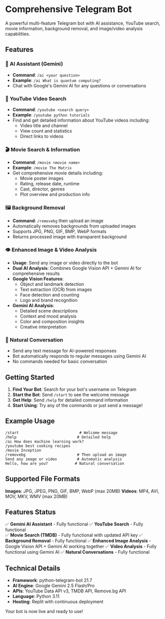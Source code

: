 # Comprehensive Telegram Bot

A powerful multi-feature Telegram bot with AI assistance, YouTube search, movie information, background removal, and image/video analysis capabilities.

## Features

### 🤖 AI Assistant (Gemini)
- **Command**: `/ai <your question>`
- **Example**: `/ai What is quantum computing?`
- Chat with Google's Gemini AI for any questions or conversations

### 🎥 YouTube Video Search
- **Command**: `/youtube <search query>`
- **Example**: `/youtube python tutorials`
- Find and get detailed information about YouTube videos including:
  - Video title and channel
  - View count and statistics
  - Direct links to videos

### 🎬 Movie Search & Information
- **Command**: `/movie <movie name>`
- **Example**: `/movie The Matrix`
- Get comprehensive movie details including:
  - Movie poster images
  - Rating, release date, runtime
  - Cast, director, genres
  - Plot overview and production info

### 🖼️ Background Removal
- **Command**: `/removebg` then upload an image
- Automatically removes backgrounds from uploaded images
- Supports JPG, PNG, GIF, BMP, WebP formats
- Returns processed image with transparent background

### 👁️ Enhanced Image & Video Analysis
- **Usage**: Send any image or video directly to the bot
- **Dual AI Analysis**: Combines Google Vision API + Gemini AI for comprehensive results
- **Google Vision Features**:
  - Object and landmark detection
  - Text extraction (OCR) from images
  - Face detection and counting
  - Logo and brand recognition
- **Gemini AI Analysis**:
  - Detailed scene descriptions
  - Context and mood analysis
  - Color and composition insights
  - Creative interpretation

### 💬 Natural Conversation
- Send any text message for AI-powered responses
- Bot automatically responds to regular messages using Gemini AI
- No commands needed for basic conversation

## Getting Started

1. **Find Your Bot**: Search for your bot's username on Telegram
2. **Start the Bot**: Send `/start` to see the welcome message
3. **Get Help**: Send `/help` for detailed command information
4. **Start Using**: Try any of the commands or just send a message!

## Example Usage

```
/start                           # Welcome message
/help                           # Detailed help
/ai How does machine learning work?
/youtube best cooking recipes
/movie Inception
/removebg                       # Then upload an image
Send any image or video         # Automatic analysis
Hello, how are you?            # Natural conversation
```

## Supported File Formats

**Images**: JPG, JPEG, PNG, GIF, BMP, WebP (max 20MB)
**Videos**: MP4, AVI, MOV, MKV, WMV (max 20MB)

## Features Status

✅ **Gemini AI Assistant** - Fully functional
✅ **YouTube Search** - Fully functional  
✅ **Movie Search (TMDB)** - Fully functional with updated API key
✅ **Background Removal** - Fully functional
✅ **Enhanced Image Analysis** - Google Vision API + Gemini AI working together
✅ **Video Analysis** - Fully functional using Gemini AI
✅ **Natural Conversations** - Fully functional

## Technical Details

- **Framework**: python-telegram-bot 21.7
- **AI Engine**: Google Gemini 2.5 Flash/Pro
- **APIs**: YouTube Data API v3, TMDB API, Remove.bg API
- **Language**: Python 3.11
- **Hosting**: Replit with continuous deployment

Your bot is now live and ready to use!